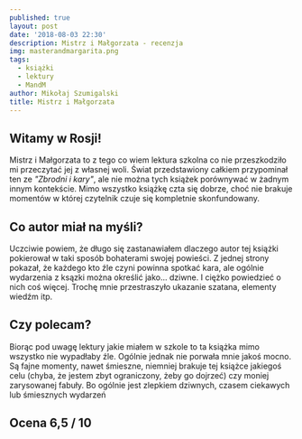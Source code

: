 ```yaml
---
published: true
layout: post
date: '2018-08-03 22:30'
description: Mistrz i Małgorzata - recenzja
img: masterandmargarita.png
tags:
  - książki
  - lektury
  - MandM
author: Mikołaj Szumigalski
title: Mistrz i Małgorzata
---
```

## Witamy w Rosji!

Mistrz i Małgorzata to z tego co wiem lektura szkolna co nie przeszkodziło mi przeczytać jej z własnej woli. Świat przedstawiony całkiem przypominał ten ze *"Zbrodni i kary"*, ale nie można tych książek porównywać w żadnym innym kontekście. Mimo wszystko książkę czta się dobrze, choć nie brakuje momentów w której czytelnik czuje się kompletnie skonfundowany.

## Co autor miał na myśli?

Uczciwie powiem, że długo się zastanawiałem dlaczego autor tej książki pokierował w taki sposób bohaterami swojej powieści. Z jednej strony pokazał, że każdego kto źle czyni powinna spotkać kara, ale ogólnie wydarzenia z ksązki można określić jako... dziwne. I ciężko powiedzieć o nich coś więcej. Trochę mnie przestraszyło ukazanie szatana, elementy wiedźm itp. 

## Czy polecam?

Biorąc pod uwagę lektury jakie miałem w szkole to ta książka mimo wszystko nie wypadłaby źle. Ogólnie jednak nie porwała mnie jakoś mocno. Są fajne momenty, nawet śmieszne, niemniej brakuje tej książce jakiegoś celu (chyba, że jestem zbyt ograniczony, żeby go dojrzeć) czy moniej zarysowanej fabuły. Bo ogólnie jest zlepkiem dziwnych, czasem ciekawych lub śmiesznych wydarzeń

## Ocena 6,5 / 10
